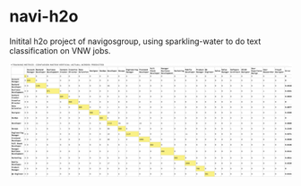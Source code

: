 # navi-h2o
Initital h2o project of navigosgroup, using sparkling-water to do text classification on VNW jobs.


![Training confusion matrix](https://github.com/arecavn/navi-h2o/blob/master/images/trainning-confusion-matrix.png)

